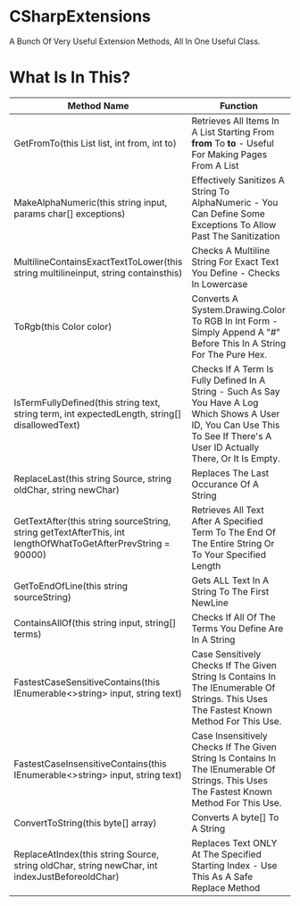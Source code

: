# CSharpExtensions
A Bunch Of Very Useful Extension Methods, All In One Useful Class.

# What Is In This?
Method Name | Function
------------ | -------------
GetFromTo<T>(this List<T> list, int from, int to) | Retrieves All Items In A List Starting From **from** To **to** - Useful For Making Pages From A List
MakeAlphaNumeric(this string input, params char[] exceptions) | Effectively Sanitizes A String To AlphaNumeric - You Can Define Some Exceptions To Allow Past The Sanitization
MultilineContainsExactTextToLower(this string multilineinput, string containsthis) | Checks A Multiline String For Exact Text You Define - Checks In Lowercase
ToRgb(this Color color) | Converts A System.Drawing.Color To RGB In Int Form - Simply Append A "#" Before This In A String For The Pure Hex.
IsTermFullyDefined(this string text, string term, int expectedLength, string[] disallowedText) | Checks If A Term Is Fully Defined In A String - Such As Say You Have A Log Which Shows A User ID, You Can Use This To See If There's A User ID Actually There, Or It Is Empty.
ReplaceLast(this string Source, string oldChar, string newChar) | Replaces The Last Occurance Of A String
GetTextAfter(this string sourceString, string getTextAfterThis, int lengthOfWhatToGetAfterPrevString = 90000) | Retrieves All Text After A Specified Term To The End Of The Entire String Or To Your Specified Length
GetToEndOfLine(this string sourceString) | Gets ALL Text In A String To The First NewLine
ContainsAllOf(this string input, string[] terms) | Checks If All Of The Terms You Define Are In A String
FastestCaseSensitiveContains(this IEnumerable<>string> input, string text) | Case Sensitively Checks If The Given String Is Contains In The IEnumerable Of Strings. This Uses The Fastest Known Method For This Use.
FastestCaseInsensitiveContains(this IEnumerable<>string> input, string text) | Case Insensitively Checks If The Given String Is Contains In The IEnumerable Of Strings. This Uses The Fastest Known Method For This Use.
ConvertToString(this byte[] array) | Converts A byte[] To A String
ReplaceAtIndex(this string Source, string oldChar, string newChar, int indexJustBeforeoldChar) | Replaces Text ONLY At The Specified Starting Index - Use This As A Safe Replace Method
